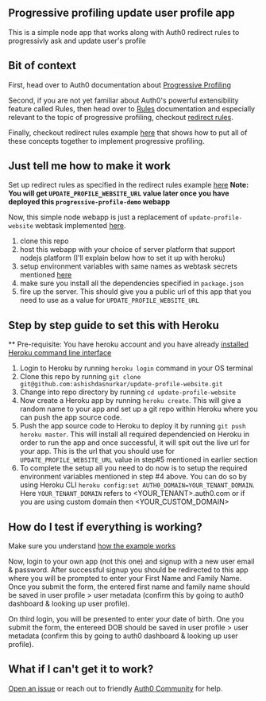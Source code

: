 ## Progressive profiling update user profile app

This is a simple node app that works along with Auth0 redirect rules to progressivly ask and update user's profile

## Bit of context

First, head over to Auth0 documentation about [Progressive Profiling](https://auth0.com/docs/users/concepts/overview-progressive-profiling)

Second, if you are not yet familiar about Auth0's powerful extensibility feature called Rules, then head over to [Rules](https://auth0.com/docs/rules) documentation and especially relevant to the topic of progressive profiling, checkout [redirect rules](https://auth0.com/docs/rules/guides/redirect).

Finally, checkout redirect rules example [here](https://github.com/auth0/rules/tree/master/redirect-rules/progressive-profiling) that shows how to put all of these concepts together to implement progressive profiling.

## Just tell me how to make it work

Set up redirect rules as specified in the redirect rules example [here](https://github.com/auth0/rules/tree/master/redirect-rules/progressive-profiling#auth0-setup) **Note: You will get `UPDATE_PROFILE_WEBSITE_URL` value later once you have deployed this `progressive-profile-demo` webapp**

Now, this simple node webapp is just a replacement of `update-profile-website` webtask implemented [here](https://github.com/auth0/rules/blob/master/redirect-rules/progressive-profiling/update-profile-website.js).

1. clone this repo
2. host this webapp with your choice of server platform that support nodejs platform (I'll explain below how to set it up with heroku)
3. setup environment variables with same names as webtask secrets mentioned [here](https://github.com/auth0/rules/tree/master/redirect-rules/progressive-profiling#secrets)
4. make sure you install all the dependencies specified in `package.json`
5. fire up the server. This should give you a public url of this app that you need to use as a value for `UPDATE_PROFILE_WEBSITE_URL`

## Step by step guide to set this with Heroku

** Pre-requisite: You have heroku account and you have already [installed Heroku command line interface](https://devcenter.heroku.com/articles/heroku-cli#download-and-install)


1. Login to Heroku by running `heroku login` command in your OS terminal
2. Clone this repo by running `git clone git@github.com:ashishdasnurkar/update-profile-website.git`
3. Change into repo directory by running `cd update-profile-website`
4. Now create a Heroku app by running `heroku create`. This will give a random name to your app and set up a git repo within Heroku where you can push the app source code.
5. Push the app source code to Heroku to deploy it by running `git push heroku master`. This will install all required dependencied on Heroku in order to run the app and once successful, it will spit out the live url for your app. This is the url that you should use for `UPDATE_PROFILE_WEBSITE_URL` value in step#5 mentioned in earlier section
6. To complete the setup all you need to do now is to setup the required environment variables mentioned in step #4 above. You can do so by using Heroku CLI `heroku config:set AUTH0_DOMAIN=YOUR_TENANT_DOMAIN`.  Here `YOUR_TENANT_DOMAIN` refers to <YOUR_TENANT>.auth0.com or if you are using custom domain then <YOUR_CUSTOM_DOMAIN>

## How do I test if everything is working?

Make sure you understand [how the example works](https://github.com/auth0/rules/tree/master/redirect-rules/progressive-profiling#how-it-works)

Now, login to your own app (not this one) and signup with a new user email & password. After successful signup you should be redirected to this app where you will be prompted to enter your First Name and Family Name. Once you submit the form, the entered first name and family name should be saved in user profile > user metadata (confirm this by going to auth0 dashboard & looking up user profile).

On third login, you will be presented to enter your date of birth. One you submit the form, the entereed DOB should be saved in user profile > user metadata (confirm this by going to auth0 dashboard & looking up user profile).

## What if I can't get it to work?

[Open an issue](https://github.com/ashishdasnurkar/update-profile-website/issues) or reach out to friendly [Auth0 Community](https://community.auth0.com/) for help.